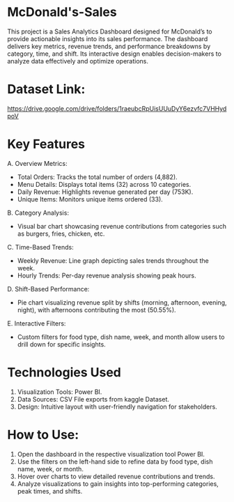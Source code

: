 # McDonald's-Sales 
This project is a Sales Analytics Dashboard designed for McDonald’s to provide actionable insights into its sales performance. The dashboard delivers key metrics, revenue trends, and performance breakdowns by category, time, and shift. Its interactive design enables decision-makers to analyze data effectively and optimize operations.

# Dataset Link:
https://drive.google.com/drive/folders/1raeubcRpUisUUuDyY6ezvfc7VHHydpoV

# Key Features

A. Overview Metrics:

* Total Orders: Tracks the total number of orders (4,882).
* Menu Details: Displays total items (32) across 10 categories.
* Daily Revenue: Highlights revenue generated per day (753K).
* Unique Items: Monitors unique items ordered (33).

B. Category Analysis:

* Visual bar chart showcasing revenue contributions from categories such as burgers, fries, chicken, etc.

C. Time-Based Trends:

* Weekly Revenue: Line graph depicting sales trends throughout the week.
* Hourly Trends: Per-day revenue analysis showing peak hours.

D. Shift-Based Performance:

* Pie chart visualizing revenue split by shifts (morning, afternoon, evening, night), with afternoons contributing the most (50.55%).

E. Interactive Filters:

* Custom filters for food type, dish name, week, and month allow users to drill down for specific insights.

# Technologies Used
1. Visualization Tools: Power BI.
2. Data Sources: CSV File exports from kaggle Dataset.
3. Design: Intuitive layout with user-friendly navigation for stakeholders.

# How to Use:
1. Open the dashboard in the respective visualization tool Power BI.
2. Use the filters on the left-hand side to refine data by food type, dish name, week, or month.
3. Hover over charts to view detailed revenue contributions and trends.
4. Analyze visualizations to gain insights into top-performing categories, peak times, and shifts.
